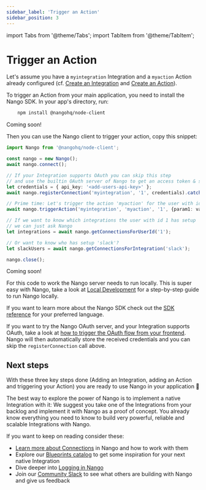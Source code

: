 ```yaml
---
sidebar_label: 'Trigger an Action'
sidebar_position: 3
---
```



import Tabs from '@theme/Tabs';
import TabItem from '@theme/TabItem';


# Trigger an Action

Let's assume you have a `myintegration` Integration and a `myaction` Action already configured (cf. [Create an Integration](guides/create-an-integration.md) and [Create an Action](guides/create-an-action)).

To trigger an Action from your main application, you need to install the Nango SDK. In your app's directory, run:
<Tabs groupId="programming-language">
<TabItem value="node" label="Node" default>

```bash
    npm install @nangohq/node-client
```

</TabItem>
<TabItem value="other" label="Other Languages">
    Coming soon!
</TabItem>
</Tabs>

Then you can use the Nango client to trigger your action, copy this snippet:
<Tabs groupId="programming-language">
<TabItem value="node" label="Node" default>

```typescript
import Nango from '@nangohq/node-client';

const nango = new Nango();
await nango.connect();

// If your Integration supports OAuth you can skip this step
// and use the builtin OAuth server of Nango to get an access token & store it in Nango
let credentials = { api_key: '<add-users-api-key>' };
await nango.registerConnection('myintegration', '1', credentials).catch((e) => {console.log(e)});

// Prime time: Let's trigger the action 'myaction' for the user with id 1!
await nango.triggerAction('myintegration', 'myaction', '1', {param1: value1});

// If we want to know which integrations the user with id 1 has setup
// we can just ask Nango
let integrations = await nango.getConnectionsForUserId('1');

// Or want to know who has setup 'slack'?
let slackUsers = await nango.getConnectionsForIntegration('slack');

nango.close();
```

</TabItem>
<TabItem value="other" label="Other Languages">
    Coming soon!
</TabItem>
</Tabs>

For this code to work the Nango server needs to run locally. This is super easy with Nango, take a look at [Local Development](local-development.md) for a step-by-step guide to run Nango locally.

If you want to learn more about the Nango SDK check out the [SDK reference](reference/SDKs) for your preferred language.

If you want to try the Nango OAuth server, and your Integration supports OAuth, take a look at [how to trigger the OAuth flow from your frontend](guides/auth.md#frontendOauth). Nango will then automatically store the received credentials and you can skip the `registerConnection` call above.

## Next steps
With these three key steps done (Adding an Integration, adding an Action and triggering your Action) you are ready to use Nango in your application 🚀

The best way to explore the power of Nango is to implement a native Integration with it: We suggest you take one of the Integrations from your backlog and implement it with Nango as a proof of concept. You already know everything you need to know to build very powerful, reliable and scalable Integrations with Nango.

If you want to keep on reading consider these:
- [Learn more about Connections](guides/user-connections.md) in Nango and how to work with them
- Explore our [Blueprints catalog](blueprint-catalog/blueprint-overview.md) to get some inspiration for your next native Integration
- Dive deeper into [Logging in Nango](guides/logging.md)
- Join our [Community Slack](https://nango.dev/slack) to see what others are building with Nango and give us feedback